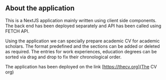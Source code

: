 
## About the application
This is a NextJS application mainly written using client side components. The back end has been deployed separately and API has been called using FETCH API.

Using the application we can specially prepare academic CV for academic scholars. The format predefined and the sections can be added or deleted as required. The entries for work experiences, education degrees can be sorted via drag and drop to fix their chronological order.

The application has been deployed on the link [https://thecv.org](The CV org)


